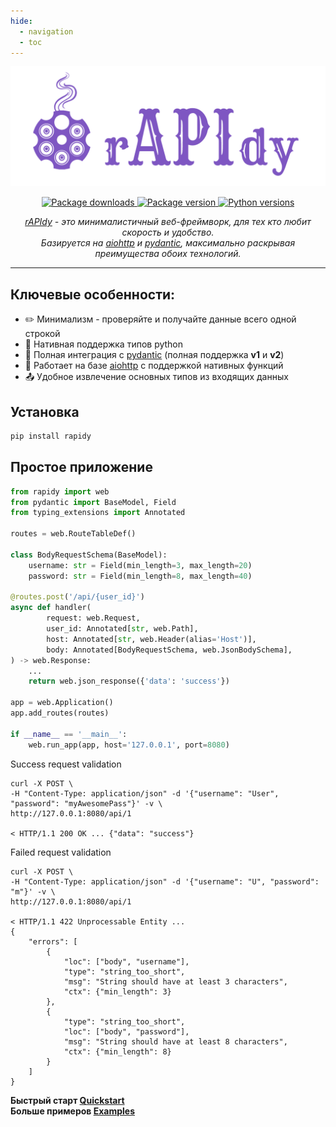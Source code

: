 ```yaml
---
hide:
  - navigation
  - toc
---
```


<style>
    .md-content .md-typeset h1 { display: none; }
</style>

<p align="center">
    <a href="https://github.com/daniil-grois/rAPIdy" target="blank">
        <img src="../assets/logo-teal.png" alt="rAPIdy">
    </a>
</p>

<p align="center">
    <a href="https://pypi.org/project/rapidy" target="blank">
        <img src="https://img.shields.io/pypi/dm/rapidy?style=flat&logo=rapidy&logoColor=%237e56c2&color=%237e56c2" alt="Package downloads">
    </a>
    <a href="https://pypi.org/project/rapidy" target="blank">
        <img src="https://img.shields.io/pypi/v/rapidy?style=flat&logo=rapidy&logoColor=%237e56c2&color=%237e56c2&label=pypi%20rAPIdy" alt="Package version">
    </a>
    <a href="https://pypi.org/project/rapidy" target="blank">
        <img src="https://img.shields.io/pypi/pyversions/rapidy?style=flat&logo=rapidy&logoColor=%237e56c2&color=%237e56c2" alt="Python versions">
    </a>
</p>

<p align="center">
    <i>
        <a href="https://github.com/daniil-grois/rAPIdy" target="blank">rAPIdy</a>
        - это минималистичный веб-фреймворк, для тех кто любит скорость и удобство.<br/>
        Базируется на <a href="https://github.com/aio-libs/aiohttp" target="blank">aiohttp</a> и <a href="https://github.com/pydantic/pydantic" target="blank">pydantic</a>,
        максимально раскрывая преимущества обоих технологий.
    </i>
</p>

---

## **Ключевые особенности:**

* ✏️ Минимализм - проверяйте и получайте данные всего одной строкой
* 🐍 Нативная поддержка типов python
* 📔 Полная интеграция с <a href="https://github.com/pydantic/pydantic">pydantic</a> (полная поддержка **v1** и **v2**)
* 🚀 Работает на базе <a href="https://github.com/aio-libs/aiohttp">aiohttp</a> с поддержкой нативных функций
* 📤 Удобное извлечение основных типов из входящих данных

## **Установка**

```bash
pip install rapidy
```

## **Простое приложение**

```Python
from rapidy import web
from pydantic import BaseModel, Field
from typing_extensions import Annotated

routes = web.RouteTableDef()

class BodyRequestSchema(BaseModel):
    username: str = Field(min_length=3, max_length=20)
    password: str = Field(min_length=8, max_length=40)

@routes.post('/api/{user_id}')
async def handler(
        request: web.Request,
        user_id: Annotated[str, web.Path],
        host: Annotated[str, web.Header(alias='Host')],
        body: Annotated[BodyRequestSchema, web.JsonBodySchema],
) -> web.Response:
    ...
    return web.json_response({'data': 'success'})

app = web.Application()
app.add_routes(routes)

if __name__ == '__main__':
    web.run_app(app, host='127.0.0.1', port=8080)

```
<span class="success-color">Success</span> request validation
```
curl -X POST \
-H "Content-Type: application/json" -d '{"username": "User", "password": "myAwesomePass"}' -v \
http://127.0.0.1:8080/api/1

< HTTP/1.1 200 OK ... {"data": "success"}
```
<span class="warning-color">Failed</span> request validation

```
curl -X POST \
-H "Content-Type: application/json" -d '{"username": "U", "password": "m"}' -v \
http://127.0.0.1:8080/api/1

< HTTP/1.1 422 Unprocessable Entity ...
{
    "errors": [
        {
            "loc": ["body", "username"],
            "type": "string_too_short",
            "msg": "String should have at least 3 characters",
            "ctx": {"min_length": 3}
        },
        {
            "type": "string_too_short",
            "loc": ["body", "password"],
            "msg": "String should have at least 8 characters",
            "ctx": {"min_length": 8}
        }
    ]
}

```
**Быстрый старт [Quickstart](quickstart.md)**<br/>
**Больше примеров [Examples](examples.md)**
